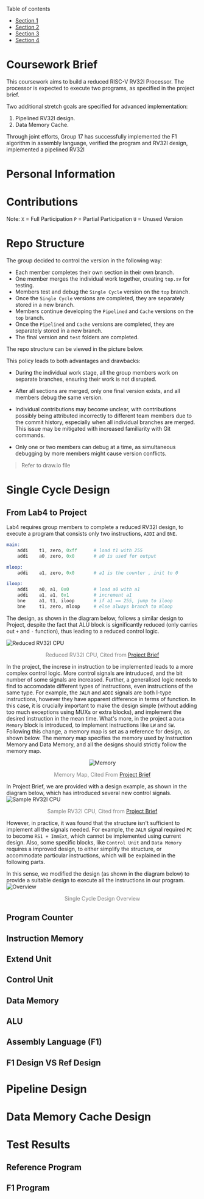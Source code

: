 Table of contents 
- [Section 1](#coursework-brief)
- [Section 2](#personal-information)
- [Section 3](#contributions)
- [Section 4](#repo-structure)




# Coursework Brief

This coursework aims to build a reduced RISC-V RV32I Processor. The processor is expected to execute two programs, as specified in the project brief.

Two additional stretch goals are specified for advanced implementation:
1. Pipelined RV32I design.
2. Data Memory Cache.

Through joint efforts, Group 17 has successfully implemented the F1 algorithm in assembly language, verified the program and RV32I design, implemented a pipelined RV32I
 

# Personal Information

# Contributions

Note: 
`X` = Full Participation
`P` = Partial Participation
`U` = Unused Version

# Repo Structure

The group decided to control the version in the following way:
- Each member completes their own section in their own branch.
- One member merges the individual work together, creating `top.sv` for testing.
- Members test and debug the `Single Cycle` version on the `top` branch.
- Once the `Single Cycle` versions are completed, they are separately stored in a new branch.
- Members continue developing the `Pipelined` and `Cache` versions on the `top` branch.
- Once the `Pipelined` and `Cache` versions are completed, they are separately stored in a new branch.
- The final version and `test` folders are completed.

The repo structure can be viewed in the picture below.

This policy leads to both advantages and drawbacks:
- During the individual work stage, all the group members work on separate branches, ensuring their work is not disrupted.
- After all sections are merged, only one final version exists, and all members debug the same version.

- Individual contributions may become unclear, with contributions possibly being attributed incorrectly to different team members due to the commit history, especially when all individual branches are merged. This issue may be mitigated with increased familiarity with Git commands.
- Only one or two members can debug at a time, as simultaneous debugging by more members might cause version conflicts.


> Refer to draw.io file

# Single Cycle Design
## From Lab4 to Project
Lab4 requires group members to complete a reduced RV32I design, to execute a program that consists only two instructions, `ADDI` and `BNE`.

```s
main: 
    addi    t1, zero, 0xff      # load t1 with 255
    addi    a0, zero, 0x0       # a0 is used for output 

mloop: 
    addi    a1, zero, 0x0       # a1 is the counter , init to 0

iloop: 
    addi    a0, a1, 0x0         # load a0 with a1
    addi    a1, a1, 0x1         # increment a1
    bne     a1, t1, iloop       # if a1 == 255, jump to iloop
    bne     t1, zero, mloop     # else always branch to mloop
```

The design, as shown in the diagram below, follows a similar design to Project, despite the fact that ALU block is significantly reduced (only carries out `+` and `-` function), thus leading to a reduced control logic. 

![Reduced RV32I CPU](Images/microarchitecture.jpg)

<p align="center">
    <span style="color: grey;">
        Reduced RV32I CPU, Cited from  
        <a href="https://github.com/EIE2-IAC-Labs/Lab4-Reduced-RISC-V">Project Brief</a>
    </span>
</p>

In the project, the increse in instruction to be implemented leads to a more complex control logic. More control signals are intruduced, and the bit number of some signals are increased. 
Further, a generalised logic needs to find to accomodate different types of instructions, even instructions of the same type. For example, the `JALR` and `ADDI` signals are both I-type instructions, however they have apparent difference in terms of function. In this case, it is crucially important to make the design simple (without adding too much exceptions using MUXs or extra blocks), and implement the desired instruction in the mean time. 
What's more, in the project a `Data Memory` block is introduced, to implement instructions like `LW` and `SW`. Following this change, a memory map is set as a reference for design, as shown below. The memory map specifies the memory used by Instruction Memory and Data Memory, and all the designs should strictly follow the memory map. 
<div align="center">
  <img src="Images/memory.jpg" alt="Memory">
</div>

<p align="center">
    <span style="color: grey;">
        Memory Map, Cited From 
        <a href="https://github.com/EIE2-IAC-Labs/Lab4-Reduced-RISC-V?tab=readme-ov-file#the-microarchitecture-of-the-reduced-risc-v-cpu">Project Brief</a>
    </span>
</p>

In Project Brief, we are provided with a design example, as shown in the diagram below, which has introduced several new control signals. 
![Sample RV32I CPU](Images/single-cycle.jpg)

<p align="center">
    <span style="color: grey;">
        Sample RV32I CPU, Cited from 
        <a href="https://github.com/EIE2-IAC-Labs/Project_Brief?tab=readme-ov-file#single-cycle-rv32i-design">Project Brief</a>
    </span>
</p>

However, in practice, it was found that the structure isn't sufficient to implement all the signals needed. For example, the `JALR` signal required `PC` to become `RS1 + ImmExt`, which cannot be implemented using current design. Also, some specific blocks, like `Control Unit` and `Data Memory` requires a improved design, to either simplify the structure, or accommodate particular instructions, which will be explained in the following parts. 

In this sense, we modified the design (as shown in the diagram below) to provide a suitable design to execute all the instructions in our program. 
![Overview](Images/Overview.png)
<p style = "color: grey;text-align:center;">Single Cycle Design Overview </p> 

## Program Counter
## Instruction Memory
## Extend Unit
## Control Unit
## Data Memory
## ALU
## Assembly Language (F1)
## F1 Design VS Ref Design








# Pipeline Design


# Data Memory Cache Design

# Test Results
## Reference Program
## F1 Program